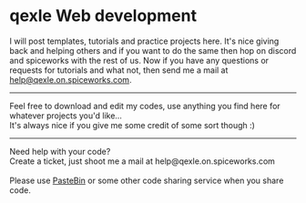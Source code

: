 # qexle Web development

I will post templates, tutorials and practice projects here. It's nice giving back and helping others and if you want to do the same then hop on discord and spiceworks with the rest of us. Now if you have any questions or requests for tutorials and what not, then send me a mail at help@qexle.on.spiceworks.com.
<hr />
Feel free to download and edit my codes, use anything you find here for whatever projects you'd like...<br />
It's always nice if you give me some credit of some sort though :)
<hr />
Need help with your code?<br />
Create a ticket, just shoot me a mail at help@qexle.on.spiceworks.com<br />
<br />
Please use <a href="https://pastebin.com/">PasteBin</a> or some other code sharing service when you share code.
